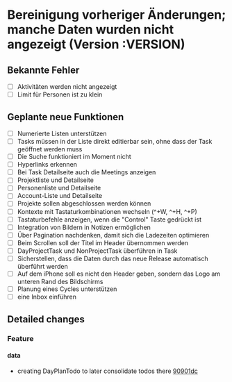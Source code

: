 # Bereinigung vorheriger Änderungen; manche Daten wurden nicht angezeigt (Version :VERSION)

## Bekannte Fehler

- [ ] Aktivitäten werden nicht angezeigt
- [ ] Limit für Personen ist zu klein

## Geplante neue Funktionen

- [ ] Numerierte Listen unterstützen
- [ ] Tasks müssen in der Liste direkt editierbar sein, ohne dass der Task geöffnet werden muss
- [ ] Die Suche funktioniert im Moment nicht
- [ ] Hyperlinks erkennen
- [ ] Bei Task Detailseite auch die Meetings anzeigen
- [ ] Projektliste und Detailseite
- [ ] Personenliste und Detailseite
- [ ] Account-Liste und Detailseite
- [ ] Projekte sollen abgeschlossen werden können
- [ ] Kontexte mit Tastaturkombinationen wechseln (^+W, ^+H, ^+P)
- [ ] Tastaturbefehle anzeigen, wenn die "Control" Taste gedrückt ist
- [ ] Integration von Bildern in Notizen ermöglichen
- [ ] Über Pagination nachdenken, damit sich die Ladezeiten optimieren
- [ ] Beim Scrollen soll der Titel im Header übernommen werden
- [ ] DayProjectTask und NonProjectTask überführen in Task
- [ ] Sicherstellen, dass die Daten durch das neue Release automatisch überführt werden
- [ ] Auf dem iPhone soll es nicht den Header geben, sondern das Logo am unteren Rand des Bildschirms
- [ ] Planung eines Cycles unterstützen
- [ ] eine Inbox einführen

## Detailed changes

### Feature

#### data

- creating DayPlanTodo to later consolidate todos there [90901dc](https://github.com/cabcookie/personal-crm/commit/90901dcd3d2ba5ad45f8d4e918c08a07b16bee10)
